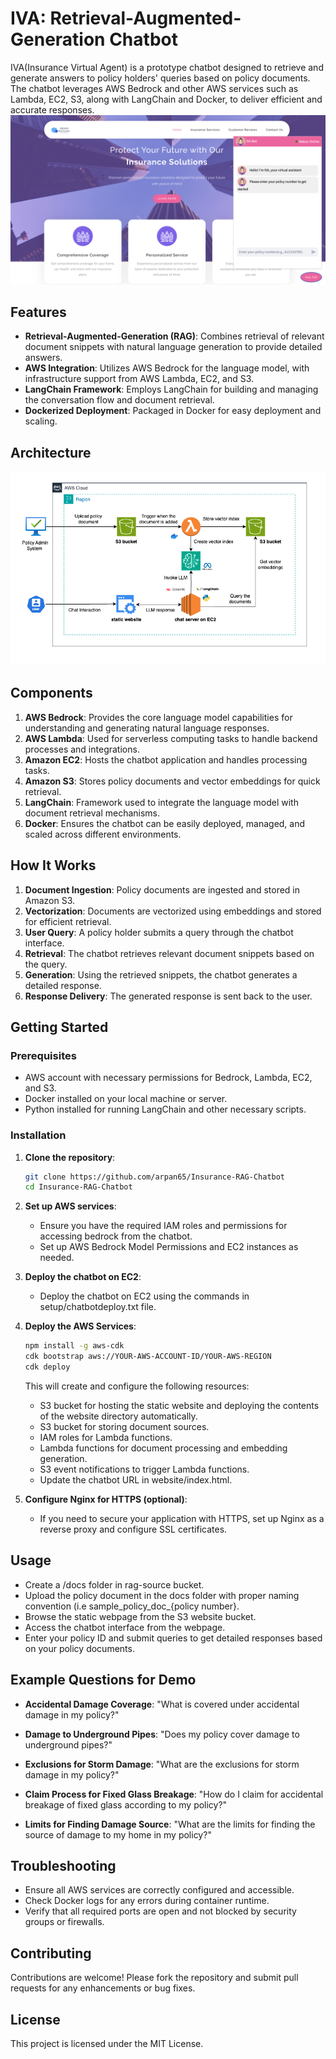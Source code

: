 # IVA: Retrieval-Augmented-Generation Chatbot

IVA(Insurance Virtual Agent) is a prototype chatbot designed to retrieve and generate answers to policy holders' queries based on policy documents. The chatbot leverages AWS Bedrock and other AWS services such as Lambda, EC2, S3, along with LangChain and Docker, to deliver efficient and accurate responses.
![IVA Screensot](screenshots/bot2.png)
## Features

- **Retrieval-Augmented-Generation (RAG)**: Combines retrieval of relevant document snippets with natural language generation to provide detailed answers.
- **AWS Integration**: Utilizes AWS Bedrock for the language model, with infrastructure support from AWS Lambda, EC2, and S3.
- **LangChain Framework**: Employs LangChain for building and managing the conversation flow and document retrieval.
- **Dockerized Deployment**: Packaged in Docker for easy deployment and scaling.

## Architecture

![IVA Architecture](architecture/architecture.drawio.png)

## Components

1. **AWS Bedrock**: Provides the core language model capabilities for understanding and generating natural language responses.
2. **AWS Lambda**: Used for serverless computing tasks to handle backend processes and integrations.
3. **Amazon EC2**: Hosts the chatbot application and handles processing tasks.
4. **Amazon S3**: Stores policy documents and vector embeddings for quick retrieval.
5. **LangChain**: Framework used to integrate the language model with document retrieval mechanisms.
6. **Docker**: Ensures the chatbot can be easily deployed, managed, and scaled across different environments.

## How It Works

1. **Document Ingestion**: Policy documents are ingested and stored in Amazon S3.
2. **Vectorization**: Documents are vectorized using embeddings and stored for efficient retrieval.
3. **User Query**: A policy holder submits a query through the chatbot interface.
4. **Retrieval**: The chatbot retrieves relevant document snippets based on the query.
5. **Generation**: Using the retrieved snippets, the chatbot generates a detailed response.
6. **Response Delivery**: The generated response is sent back to the user.

## Getting Started

### Prerequisites

- AWS account with necessary permissions for Bedrock, Lambda, EC2, and S3.
- Docker installed on your local machine or server.
- Python installed for running LangChain and other necessary scripts.

### Installation

1. **Clone the repository**:

    ```bash
    git clone https://github.com/arpan65/Insurance-RAG-Chatbot
    cd Insurance-RAG-Chatbot
    ```

2. **Set up AWS services**:

    - Ensure you have the required IAM roles and permissions for accessing bedrock from the chatbot.
    - Set up AWS Bedrock Model Permissions and EC2 instances as needed.

3. **Deploy the chatbot on EC2**:

    - Deploy the chatbot on EC2 using the commands in setup/chatbotdeploy.txt file.
  
4. **Deploy the AWS Services**:

    ```bash
    npm install -g aws-cdk
    cdk bootstrap aws://YOUR-AWS-ACCOUNT-ID/YOUR-AWS-REGION
    cdk deploy
    ```
   This will create and configure the following resources:
    - S3 bucket for hosting the static website and deploying the contents of the website directory automatically.
    - S3 bucket for storing document sources.
    - IAM roles for Lambda functions.
    - Lambda functions for document processing and embedding generation.
    - S3 event notifications to trigger Lambda functions.
    - Update the chatbot URL in website/index.html.
      
5. **Configure Nginx for HTTPS (optional)**:

    - If you need to secure your application with HTTPS, set up Nginx as a reverse proxy and configure SSL certificates.

## Usage

- Create a /docs folder in rag-source bucket.
- Upload the policy document in the docs folder with proper naming convention (i.e sample_policy_doc_{policy number}.
- Browse the static webpage from  the S3 website bucket.
- Access the chatbot interface from the webpage.
- Enter your policy ID and submit queries to get detailed responses based on your policy documents.

## Example Questions for Demo

- **Accidental Damage Coverage**: "What is covered under accidental damage in my policy?"
- **Damage to Underground Pipes**: "Does my policy cover damage to underground pipes?"

- **Exclusions for Storm Damage**: "What are the exclusions for storm damage in my policy?"

- **Claim Process for Fixed Glass Breakage**: "How do I claim for accidental breakage of fixed glass according to my policy?"

- **Limits for Finding Damage Source**: "What are the limits for finding the source of damage to my home in my policy?"


## Troubleshooting

- Ensure all AWS services are correctly configured and accessible.
- Check Docker logs for any errors during container runtime.
- Verify that all required ports are open and not blocked by security groups or firewalls.

## Contributing

Contributions are welcome! Please fork the repository and submit pull requests for any enhancements or bug fixes.

## License

This project is licensed under the MIT License.
